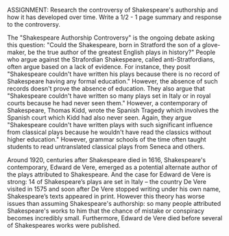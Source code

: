ASSIGNMENT: Research the controversy of Shakespeare's authorship and how it has developed over time. Write a 1/2 - 1 page summary and response to the controversy.

The "Shakespeare Authorship Controversy" is the ongoing debate asking this question: "Could the Shakespeare, born in Stratford the son of a glove-maker, be the true author of the greatest English plays in history?" People who argue against the Strafordian Shakespeare, called anti-Stratfordians, often argue based on a lack of evidence. For instance, they posit "Shakespeare couldn't have written his plays because there is no record of Shakespeare having any formal education." However, the absence of such records doesn't prove the absence of education. They also argue that "Shakespeare couldn't have written so many plays set in Italy or in royal courts because he had never seen them." However, a contemporary of Shakespeare, Thomas Kidd, wrote the Spanish Tragedy which involves the Spanish court which Kidd had also never seen. Again, they argue "Shakespeare couldn't have written plays with such significant influence from classical plays because he wouldn't have read the classics without higher education." However, grammar schools of the time often taught students to read untranslated classical plays from Seneca and others. 

Around 1920, centuries after Shakespeare died in 1616, Shakespeare's contemporary, Edward de Vere, emerged as a potential alternate author of the plays attributed to Shakespeare. And the case for Edward de Vere is strong: 14 of Shakespeare’s plays are set in Italy – the country De Vere visited in 1575 and soon after De Vere stopped writing under his own name, Shakespeare’s texts appeared in print. However this theory has worse issues than assuming Shakespeare's authorship: so many people attributed Shakespeare's works to him that the chance of mistake or conspiracy becomes incredibly small. Furthermore, Edward de Vere died before several of Shakespeares works were published.
